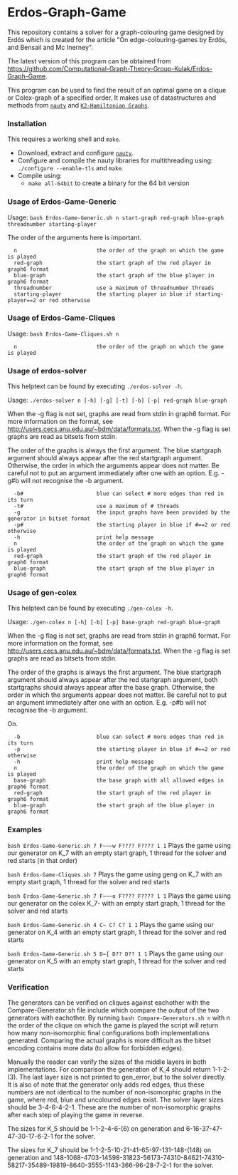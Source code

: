 # Erdos-Graph-Game
This repository contains a solver for a graph-colouring game designed by Erdös which is created for the article "On edge-colouring-games by Erdös, and Bensail and Mc Inerney".

The latest version of this program can be obtained from <https://github.com/Computational-Graph-Theory-Group-Kulak/Erdos-Graph-Game>.

This program can be used to find the result of an optimal game on a clique or Colex-graph of a specified order. It makes use of datastructures and methods from [`nauty`](https://pallini.di.uniroma1.it/) and [`K2-Hamiltonian Graphs`](https://github.com/JarneRenders/K2-Hamiltonian-Graphs).

### Installation

This requires a working shell and `make`.

- Download, extract and configure [`nauty`](https://pallini.di.uniroma1.it/).
- Configure and compile the nauty libraries for multithreading using: `./configure --enable-tls` and `make`.
- Compile using: 
	* `make all-64bit` to create a binary for the 64 bit version

### Usage of Erdos-Game-Generic

Usage: `bash Erdos-Game-Generic.sh n start-graph red-graph blue-graph threadnumber starting-player`

The order of the arguments here is important.
```
  n                         the order of the graph on which the game is played
  red-graph                 the start graph of the red player in graph6 format
  blue-graph                the start graph of the blue player in graph6 format
  threadnumber              use a maximum of threadnumber threads 
  starting-player           the starting player in blue if starting-player==2 or red otherwise
```

### Usage of Erdos-Game-Cliques

Usage: `bash Erdos-Game-Cliques.sh n`

```
  n                         the order of the graph on which the game is played
```


### Usage of erdos-solver

This helptext can be found by executing `./erdos-solver -h`.

Usage: `./erdos-solver n [-h] [-g] [-t] [-b] [-p] red-graph blue-graph `

When the -g flag is not set, graphs are read from stdin in graph6 format. For more information on the format, see <http://users.cecs.anu.edu.au/~bdm/data/formats.txt>. When the -g flag is set graphs are read as bitsets from stdin.

The order of the graphs is always the first argument. The blue startgraph argument should always appear after the red startgraph argument. Otherwise, the order in which the arguments appear does not matter. Be careful not to put an argument immediately after one with an option. E.g. -g#b will not recognise the -b argument.

```
  -b#                       blue can select # more edges than red in its turn
  -t#                       use a maximum of # threads 
  -g                        the input graphs have been provided by the generator in bitset format
  -p#                       the starting player in blue if #==2 or red otherwise
  -h                        print help message
  n                         the order of the graph on which the game is played
  red-graph                 the start graph of the red player in graph6 format
  blue-graph                the start graph of the blue player in graph6 format
```

### Usage of gen-colex

This helptext can be found by executing `./gen-colex -h`.

Usage: `./gen-colex n [-h] [-b] [-p] base-graph red-graph blue-graph `

When the -g flag is not set, graphs are read from stdin in graph6 format. For more information on the format, see <http://users.cecs.anu.edu.au/~bdm/data/formats.txt>. When the -g flag is set graphs are read as bitsets from stdin.

The order of the graphs is always the first argument. The blue startgraph argument should always appear after the red startgraph argument, both startgraphs should always appear after the base graph. Otherwise, the order in which the arguments appear does not matter. Be careful not to put an argument immediately after one with an option. E.g. -p#b will not recognise the -b argument.

On.
```
  -b                        blue can select # more edges than red in its turn
  -p                        the starting player in blue if #==2 or red otherwise
  -h                        print help message
  n                         the order of the graph on which the game is played
  base-graph                the base graph with all allowed edges in graph6 format
  red-graph                 the start graph of the red player in graph6 format
  blue-graph                the start graph of the blue player in graph6 format
```

### Examples
`bash Erdos-Game-Generic.sh 7 F~~~w F???? F???? 1 1`
Plays the game using our generator on K_7 with an empty start graph, 1 thread for the solver and red starts (in that order)


`bash Erdos-Game-Cliques.sh 7`
Plays the game using geng on K_7 with an empty start graph, 1 thread for the solver and red starts

`bash Erdos-Game-Generic.sh 7 F~~~o F???? F???? 1 1`
Plays the game using our generator on the colex K_7- with an empty start graph, 1 thread for the solver and red starts

`bash Erdos-Game-Generic.sh 4 C~ C? C? 1 1`
Plays the game using our generator on K_4 with an empty start graph, 1 thread for the solver and red starts

`bash Erdos-Game-Generic.sh 5 D~{ D?? D?? 1 1`
Plays the game using our generator on K_5 with an empty start graph, 1 thread for the solver and red starts

### Verification

The generators can be verified on cliques against eachother with the Compare-Generator.sh file include which compare the output of the two generators with eachother. By running `bash Compare-Generators.sh n` with n the order of the clique on which the game is played the script will return how many non-isomorphic final configurations both implementations generated. Comparing the actual graphs is more difficult as the bitset encoding contains more data (to allow for forbidden edges).

Manually the reader can verify the sizes of the middle layers in both implementations. For comparison the generation of K_4 should return 1-1-2-(3). The last layer size is not printed to gen_error, but to the solver directly. It is also of note that the generator only adds red edges, thus these numbers are not identical to the number of non-isomorphic graphs in the game, where red, blue and uncoloured edges exist. The solver layer sizes should be 3-4-6-4-2-1. These are the number of non-isomorphic graphs after each step of playing the game in reverse.

The sizes for K_5 should be 1-1-2-4-6-(6) on generation and 6-16-37-47-47-30-17-6-2-1 for the solver.

The sizes for K_7 should be 1-1-2-5-10-21-41-65-97-131-148-(148) on generation and 148-1068-4703-14598-31823-56173-74310-84621-74310-58217-35489-19819-8640-3555-1143-366-96-28-7-2-1 for the solver.